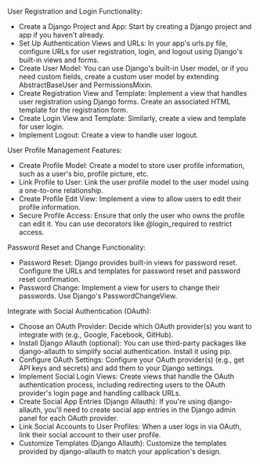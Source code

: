 User Registration and Login Functionality:

- Create a Django Project and App: Start by creating a Django project and app if you haven't already.
- Set Up Authentication Views and URLs: In your app's urls.py file, configure URLs for user registration, login, and logout using Django's built-in views and forms.
- Create User Model: You can use Django's built-in User model, or if you need custom fields, create a custom user model by extending AbstractBaseUser and PermissionsMixin.
- Create Registration View and Template: Implement a view that handles user registration using Django forms. Create an associated HTML template for the registration form.
- Create Login View and Template: Similarly, create a view and template for user login.
- Implement Logout: Create a view to handle user logout.

User Profile Management Features:

- Create Profile Model: Create a model to store user profile information, such as a user's bio, profile picture, etc.
- Link Profile to User: Link the user profile model to the user model using a one-to-one relationship.
- Create Profile Edit View: Implement a view to allow users to edit their profile information.
- Secure Profile Access: Ensure that only the user who owns the profile can edit it. You can use decorators like @login_required to restrict access.

Password Reset and Change Functionality:

- Password Reset: Django provides built-in views for password reset. Configure the URLs and templates for password reset and password reset confirmation.
- Password Change: Implement a view for users to change their passwords. Use Django's PasswordChangeView.

Integrate with Social Authentication (OAuth):

- Choose an OAuth Provider: Decide which OAuth provider(s) you want to integrate with (e.g., Google, Facebook, GitHub).
- Install Django Allauth (optional): You can use third-party packages like django-allauth to simplify social authentication. Install it using pip.
- Configure OAuth Settings: Configure your OAuth provider(s) (e.g., get API keys and secrets) and add them to your Django settings.
- Implement Social Login Views: Create views that handle the OAuth authentication process, including redirecting users to the OAuth provider's login page and handling callback URLs.
- Create Social App Entries (Django Allauth): If you're using django-allauth, you'll need to create social app entries in the Django admin panel for each OAuth provider.
- Link Social Accounts to User Profiles: When a user logs in via OAuth, link their social account to their user profile.
- Customize Templates (Django Allauth): Customize the templates provided by django-allauth to match your application's design.

